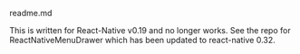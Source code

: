 readme.md

This is written for React-Native v0.19 and no longer works.
See the repo for ReactNativeMenuDrawer which has been updated
to react-native 0.32.
